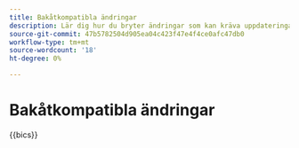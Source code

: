 ```yaml
---
title: Bakåtkompatibla ändringar
description: Lär dig hur du bryter ändringar som kan kräva uppdateringar av din anpassade kod eller tillägg.
source-git-commit: 47b5782504d905ea04c423f47e4f4ce0afc47db0
workflow-type: tm+mt
source-wordcount: '18'
ht-degree: 0%

---
```



# Bakåtkompatibla ändringar

{{bics}}
